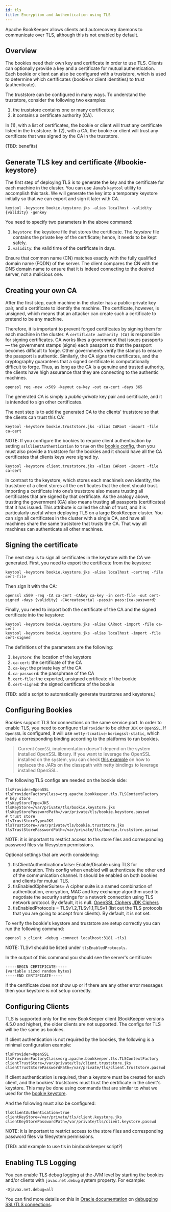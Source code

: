 ```yaml
---
id: tls
title: Encryption and Authentication using TLS
---
```


Apache BookKeeper allows clients and autorecovery daemons to communicate over TLS, although this is not enabled by default.

## Overview

The bookies need their own key and certificate in order to use TLS. Clients can optionally provide a key and a certificate
for mutual authentication.  Each bookie or client can also be configured with a truststore, which is used to
determine which certificates (bookie or client identities) to trust (authenticate).

The truststore can be configured in many ways. To understand the truststore, consider the following two examples:

1. the truststore contains one or many certificates;
2. it contains a certificate authority (CA).

In (1), with a list of certificates, the bookie or client will trust any certificate listed in the truststore.
In (2), with a CA, the bookie or client will trust any certificate that was signed by the CA in the truststore.

(TBD: benefits)

## Generate TLS key and certificate {#bookie-keystore}

The first step of deploying TLS is to generate the key and the certificate for each machine in the cluster.
You can use Java’s `keytool` utility to accomplish this task. We will generate the key into a temporary keystore
initially so that we can export and sign it later with CA.

```shell
keytool -keystore bookie.keystore.jks -alias localhost -validity {validity} -genkey
```

You need to specify two parameters in the above command:

1. `keystore`: the keystore file that stores the certificate. The *keystore* file contains the private key of
    the certificate; hence, it needs to be kept safely.
2. `validity`: the valid time of the certificate in days.

<div class="alert alert-success">
Ensure that common name (CN) matches exactly with the fully qualified domain name (FQDN) of the server.
The client compares the CN with the DNS domain name to ensure that it is indeed connecting to the desired server, not a malicious one.
</div>

## Creating your own CA

After the first step, each machine in the cluster has a public-private key pair, and a certificate to identify the machine.
The certificate, however, is unsigned, which means that an attacker can create such a certificate to pretend to be any machine.

Therefore, it is important to prevent forged certificates by signing them for each machine in the cluster.
A `certificate authority (CA)` is responsible for signing certificates. CA works likes a government that issues passports —
the government stamps (signs) each passport so that the passport becomes difficult to forge. Other governments verify the stamps
to ensure the passport is authentic. Similarly, the CA signs the certificates, and the cryptography guarantees that a signed
certificate is computationally difficult to forge. Thus, as long as the CA is a genuine and trusted authority, the clients have
high assurance that they are connecting to the authentic machines.

```shell
openssl req -new -x509 -keyout ca-key -out ca-cert -days 365
```

The generated CA is simply a *public-private* key pair and certificate, and it is intended to sign other certificates.

The next step is to add the generated CA to the clients' truststore so that the clients can trust this CA:

```shell
keytool -keystore bookie.truststore.jks -alias CARoot -import -file ca-cert
```

NOTE: If you configure the bookies to require client authentication by setting `sslClientAuthentication` to `true` on the
[bookie config](../reference/config), then you must also provide a truststore for the bookies and it should have all the CA
certificates that clients keys were signed by.

```shell
keytool -keystore client.truststore.jks -alias CARoot -import -file ca-cert
```

In contrast to the keystore, which stores each machine’s own identity, the truststore of a client stores all the certificates
that the client should trust. Importing a certificate into one’s truststore also means trusting all certificates that are signed
by that certificate. As the analogy above, trusting the government (CA) also means trusting all passports (certificates) that
it has issued. This attribute is called the chain of trust, and it is particularly useful when deploying TLS on a large BookKeeper cluster.
You can sign all certificates in the cluster with a single CA, and have all machines share the same truststore that trusts the CA.
That way all machines can authenticate all other machines.

## Signing the certificate

The next step is to sign all certificates in the keystore with the CA we generated. First, you need to export the certificate from the keystore:

```shell
keytool -keystore bookie.keystore.jks -alias localhost -certreq -file cert-file
```

Then sign it with the CA:

```shell
openssl x509 -req -CA ca-cert -CAkey ca-key -in cert-file -out cert-signed -days {validity} -CAcreateserial -passin pass:{ca-password}
```

Finally, you need to import both the certificate of the CA and the signed certificate into the keystore:

```shell
keytool -keystore bookie.keystore.jks -alias CARoot -import -file ca-cert
keytool -keystore bookie.keystore.jks -alias localhost -import -file cert-signed
```

The definitions of the parameters are the following:

1. `keystore`: the location of the keystore
2. `ca-cert`: the certificate of the CA
3. `ca-key`: the private key of the CA
4. `ca-password`: the passphrase of the CA
5. `cert-file`: the exported, unsigned certificate of the bookie
6. `cert-signed`: the signed certificate of the bookie

(TBD: add a script to automatically generate truststores and keystores.)

## Configuring Bookies

Bookies support TLS for connections on the same service port. In order to enable TLS, you need to configure `tlsProvider` to be either
`JDK` or `OpenSSL`. If `OpenSSL` is configured, it will use `netty-tcnative-boringssl-static`, which loads a corresponding binding according
to the platforms to run bookies.

> Current `OpenSSL` implementation doesn't depend on the system installed OpenSSL library. If you want to leverage the OpenSSL installed on
the system, you can check [this example](http://netty.io/wiki/forked-tomcat-native.html) on how to replaces the JARs on the classpath with
netty bindings to leverage installed OpenSSL.

The following TLS configs are needed on the bookie side:

```shell
tlsProvider=OpenSSL
tlsProviderFactoryClass=org.apache.bookkeeper.tls.TLSContextFactory
# key store
tlsKeyStoreType=JKS
tlsKeyStore=/var/private/tls/bookie.keystore.jks
tlsKeyStorePasswordPath=/var/private/tls/bookie.keystore.passwd
# trust store
tlsTrustStoreType=JKS
tlsTrustStore=/var/private/tls/bookie.truststore.jks
tlsTrustStorePasswordPath=/var/private/tls/bookie.truststore.passwd
```

NOTE: it is important to restrict access to the store files and corresponding password files via filesystem permissions.

Optional settings that are worth considering:

1. tlsClientAuthentication=false: Enable/Disable using TLS for authentication. This config when enabled will authenticate the other end
    of the communication channel. It should be enabled on both bookies and clients for mutual TLS.
2. tlsEnabledCipherSuites= A cipher suite is a named combination of authentication, encryption, MAC and key exchange
    algorithm used to negotiate the security settings for a network connection using TLS network protocol. By default,
    it is null. [OpenSSL Ciphers](https://www.openssl.org/docs/man1.0.2/apps/ciphers.html)
    [JDK Ciphers](http://docs.oracle.com/javase/8/docs/technotes/guides/security/StandardNames.html#ciphersuites)
3. tlsEnabledProtocols = TLSv1.2,TLSv1.1,TLSv1 (list out the TLS protocols that you are going to accept from clients).
    By default, it is not set.

To verify the bookie's keystore and truststore are setup correctly you can run the following command:

```shell
openssl s_client -debug -connect localhost:3181 -tls1
```

NOTE: TLSv1 should be listed under `tlsEnabledProtocols`.

In the output of this command you should see the server's certificate:

```shell
-----BEGIN CERTIFICATE-----
{variable sized random bytes}
-----END CERTIFICATE-----
```

If the certificate does not show up or if there are any other error messages then your keystore is not setup correctly.

## Configuring Clients

TLS is supported only for the new BookKeeper client (BookKeeper versions 4.5.0 and higher), the older clients are not
supported. The configs for TLS will be the same as bookies.

If client authentication is not required by the bookies, the following is a minimal configuration example:

```shell
tlsProvider=OpenSSL
tlsProviderFactoryClass=org.apache.bookkeeper.tls.TLSContextFactory
clientTrustStore=/var/private/tls/client.truststore.jks
clientTrustStorePasswordPath=/var/private/tls/client.truststore.passwd
```

If client authentication is required, then a keystore must be created for each client, and the bookies' truststores must
trust the certificate in the client's keystore. This may be done using commands that are similar to what we used for
the [bookie keystore](#bookie-keystore).

And the following must also be configured:

```shell
tlsClientAuthentication=true
clientKeyStore=/var/private/tls/client.keystore.jks
clientKeyStorePasswordPath=/var/private/tls/client.keystore.passwd
```

NOTE: it is important to restrict access to the store files and corresponding password files via filesystem permissions.

(TBD: add example to use tls in bin/bookkeeper script?)

## Enabling TLS Logging

You can enable TLS debug logging at the JVM level by starting the bookies and/or clients with `javax.net.debug` system property. For example:

```shell
-Djavax.net.debug=all
```

You can find more details on this in [Oracle documentation](http://docs.oracle.com/javase/8/docs/technotes/guides/security/jsse/ReadDebug.html) on
[debugging SSL/TLS connections](http://docs.oracle.com/javase/8/docs/technotes/guides/security/jsse/ReadDebug.html).
